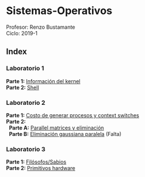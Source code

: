# Sistemas-Operativos
Profesor: Renzo Bustamante<br>
Ciclo: 2019-1

## Index
### Laboratorio 1
**Parte 1:** [Información del kernel](lab1/part1) <br>
**Parte 2:** [Shell](lab1/part2)

### Laboratorio 2
**Parte 1:** [Costo de generar procesos y context switches](lab2/part1) <br>
**Parte 2:**<br>
&nbsp;&nbsp;**Parte A:** [Parallel matrices y eliminación](lab2/part2/parteA) <br>
&nbsp;&nbsp;**Parte B:** [Eliminación gaussiana paralela](lab2/part2/parteB.txt) (Falta)

### Laboratorio 3
**Parte 1:** [Filósofos/Sabios](lab3/part1) <br>
**Parte 2:** [Primitivos hardware](lab3/part2)
